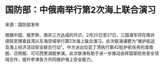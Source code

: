 # 国防部：中俄南举行第2次海上联合演习

来源：国防部发布

根据中国、俄罗斯、南非三方达成的共识，2月20日至27日，三国海军将在南非德班至理查兹湾以东海空域举行第2次海上联合演习。此次联演课题为“维护航运及海上经济活动安全联合行动”。中方派出位亚丁湾执行第42批护航任务的淮南舰、日照舰、可可西里湖舰参演。此次联演有助于进一步推动金砖国家防务安全领域合作，提升参演各方共同维护海上安全能力。

